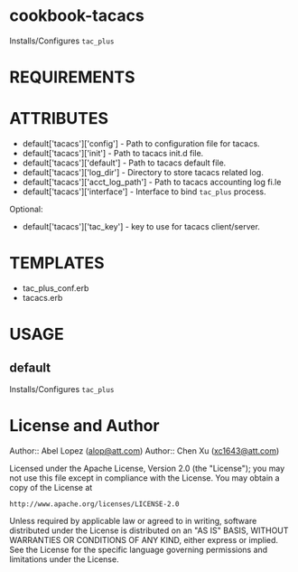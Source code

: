 cookbook-tacacs
===============

Installs/Configures `tac_plus`

REQUIREMENTS
============

ATTRIBUTES
==========


* default['tacacs']['config'] - Path to configuration file for tacacs.
* default['tacacs']['init'] - Path to tacacs init.d file.
* default['tacacs']['default'] - Path to tacacs default file.
* default['tacacs']['log_dir'] - Directory to store tacacs related log.
* default['tacacs']['acct_log_path'] - Path to tacacs accounting log fi.le
* default['tacacs']['interface'] - Interface to bind `tac_plus` process.

Optional:
* default['tacacs']['tac_key'] - key to use for tacacs client/server.

TEMPLATES
=========

* tac_plus_conf.erb
* tacacs.erb


USAGE
=====

default
-------

Installs/Configures `tac_plus`

License and Author
==================

Author:: Abel Lopez (<alop@att.com>)
Author:: Chen Xu (<xc1643@att.com>)

Licensed under the Apache License, Version 2.0 (the "License");
you may not use this file except in compliance with the License.
You may obtain a copy of the License at

    http://www.apache.org/licenses/LICENSE-2.0

Unless required by applicable law or agreed to in writing, software
distributed under the License is distributed on an "AS IS" BASIS,
WITHOUT WARRANTIES OR CONDITIONS OF ANY KIND, either express or implied.
See the License for the specific language governing permissions and
limitations under the License.

